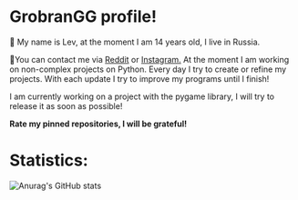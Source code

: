 # GrobranGG profile!

💬 My name is Lev, at the moment I am 14 years old, I live in Russia.

👋You can contact me via [Reddit](https://www.reddit.com/user/grobran5) or [Instagram.](https://www.instagram.com/grobran/) At the moment I am working on non-complex projects on Python. Every day I try to create or refine my projects. With each update I try to improve my programs until I finish!

I am currently working on a project with the pygame library, I will try to release it as soon as possible!

__Rate my pinned repositories, I will be grateful!__

# Statistics:

![Anurag's GitHub stats](https://github-readme-stats.vercel.app/api?username=GrobranGG&hide=contribs,prs&theme=dark) 

